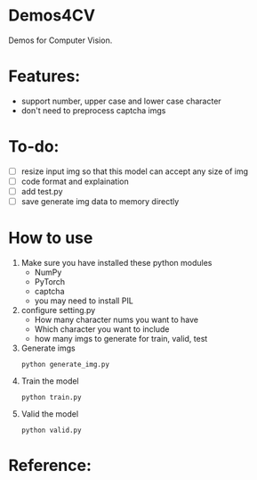# Demos4CV
Demos for Computer Vision.

# Features:
* support number, upper case and lower case character
* don't need to preprocess captcha imgs

# To-do:
- [ ] resize input img so that this model can accept any size of img
- [ ] code format and explaination
- [ ] add test.py
- [ ] save generate img data to memory directly

# How to use
1. Make sure you have installed these python modules
    * NumPy
    * PyTorch
    * captcha
    * you may need to install PIL
2. configure setting.py
    * How many character nums you want to have
    * Which character you want to include
    * how many imgs to generate for train, valid, test
3. Generate imgs
    ```
    python generate_img.py
    ```
4. Train the model
    ```
    python train.py
    ```
5. Valid the model
    ```
    python valid.py
    ```

# Reference: 




